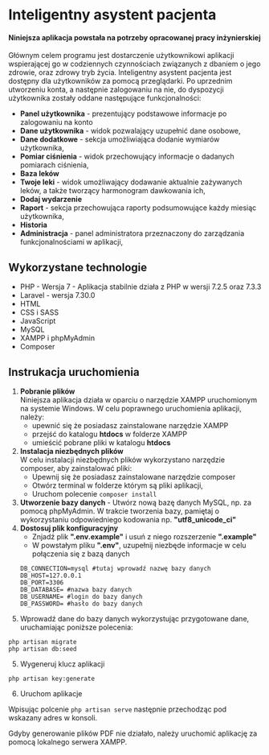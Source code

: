# Inteligentny asystent pacjenta
#### Niniejsza aplikacja powstała na potrzeby opracowanej pracy inżynierskiej
Głównym celem programu jest dostarczenie użytkownikowi aplikacji wspierającej go w codziennych czynnościach związanych z dbaniem o jego zdrowie, oraz zdrowy tryb życia.  Inteligentny asystent pacjenta jest dostępny dla użytkowników za pomocą przeglądarki. Po uprzednim utworzeniu konta, a następnie zalogowaniu na nie, do dyspozycji użytkownika zostały oddane następujące funkcjonalności: 

- **Panel użytkownika** - prezentujący podstawowe informacje po zalogowaniu na konto
- **Dane użytkownika** - widok pozwalający uzupełnić dane osobowe,
- **Dane dodatkowe** - sekcja umożliwiająca dodanie wymiarów użytkownika,
- **Pomiar ciśnienia** - widok przechowujący informacje o dadanych pomiarach ciśnienia,
- **Baza leków**
- **Twoje leki** - widok umożliwający dodawanie aktualnie zażywanych leków, a także tworzący harmonogram dawkowania ich,
- **Dodaj wydarzenie**
- **Raport** - sekcja przechowująca raporty podsumowujące każdy miesiąc użytkownika,
- **Historia**
- **Administracja** - panel administratora przeznaczony do zarządzania funkcjonalnościami w aplikacji,



## Wykorzystane technologie 

- PHP - Wersja 7 - Aplikacja stabilnie działa z PHP w wersji 7.2.5 oraz 7.3.3
- Laravel - wersja 7.30.0
- HTML
- CSS i SASS
- JavaScript
- MySQL
- XAMPP i phpMyAdmin
- Composer


## Instrukacja uruchomienia
1. **Pobranie plików**<br/>
Niniejsza aplikacja działa w oparciu o narzędzie XAMPP uruchomionym na systemie Windows. W celu poprawnego uruchomienia aplikacji, należy: 
    - upewnić się że posiadasz zainstalowane narzędzie XAMPP 
    - przejść do katalogu **htdocs** w folderze XAMPP
    - umieścić pobrane pliki w katalogu **htdocs**
3. **Instalacja niezbędnych plików** <br/>
W celu instalacji niezbędnych plików wykorzystano narzędzie composer, aby zainstalować pliki: 
    - Upewnij się że posiadasz zainstalowane narzędzie composer
    - Otwórz terminal w folderze którym są pliki aplikacji, 
    - Uruchom polecenie ``` composer install ```
4. **Utworzenie bazy danych** - Utwórz nową bazę danych MySQL, np. za pomocą phpMyAdmin. W trakcie tworzenia bazy, pamiętaj o wykorzystaniu odpowiedniego kodowania np. **"utf8_unicode_ci"**
5. **Dostosuj plik konfiguracyjny** <br/>
    - Znjadź plik **".env.example"** i usuń z niego rozszerzenie **".example"**
    - W powstałym pliku **".env"**, uzupełnij niezbęde informacje w celu połączenia się z bazą danych <br/>
    ```
    DB_CONNECTION=mysql #tutaj wprowadź nazwę bazy danych
    DB_HOST=127.0.0.1
    DB_PORT=3306
    DB_DATABASE= #nazwa bazy danych
    DB_USERNAME= #login do bazy danych
    DB_PASSWORD= #hasło do bazy danych
    ```
4. Wprowadź dane do bazy danych wykorzystując przygotowane dane, uruchamiając poniższe polecenia: <br/>
```
php artisan migrate
php artisan db:seed
```
5. Wygeneruj klucz aplikacji <br/>

```
php artisan key:generate
```
6. Uruchom aplikacje </br>

Wpisując polcenie ``` php artisan serve ``` następnie przechodząc pod wskazany adres w konsoli. <br/>

Gdyby generowanie plików PDF nie działało, należy uruchomić aplikację za pomocą lokalnego serwera XAMPP.

